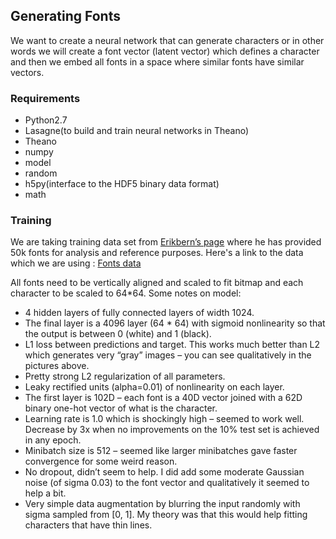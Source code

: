 ## Generating Fonts
We want to create a neural network that can generate characters or in other words we will create a font vector (latent vector) which defines a character and then we embed all fonts in a space where similar fonts have similar vectors.

### Requirements
- Python2.7
- Lasagne(to build and train neural networks in Theano)
- Theano
- numpy
- model
- random
- h5py(interface to the HDF5 binary data format)
- math

### Training
We are taking training data set from [Erikbern’s page](https://erikbern.com/2016/01/21/analyzing-50k-fonts-using-deep-neural-networks.html) where he has provided 50k fonts for analysis and reference purposes.
Here's a link to the data which we are using  : [Fonts data](https://drive.google.com/file/d/0B0GtwTQ6IF9AU3NOdzFzUWZ0aDQ/view)

All fonts need to be vertically aligned and scaled to fit bitmap and each character to be scaled to 64*64. 
Some notes on model:
- 4 hidden layers of fully connected layers of width 1024.
- The final layer is a 4096 layer (64 * 64) with sigmoid nonlinearity so that the output is between 0 (white) and 1 (black).
- L1 loss between predictions and target. This works much better than L2 which generates very “gray” images – you can see qualitatively in the pictures above.
- Pretty strong L2 regularization of all parameters.
- Leaky rectified units (alpha=0.01) of nonlinearity on each layer.
- The first layer is 102D – each font is a 40D vector joined with a 62D binary one-hot vector of what is the character.
- Learning rate is 1.0 which is shockingly high – seemed to work well. Decrease by 3x when no improvements on the 10% test set is achieved in any epoch.
- Minibatch size is 512 – seemed like larger minibatches gave faster convergence for some weird reason.
- No dropout, didn’t seem to help. I did add some moderate Gaussian noise (of sigma 0.03) to the font vector and qualitatively it seemed to help a bit.
- Very simple data augmentation by blurring the input randomly with sigma sampled from [0, 1]. My theory was that this would help fitting characters that have thin lines.


